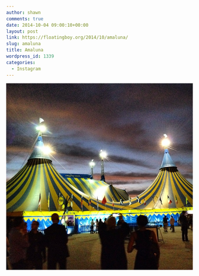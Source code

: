 ```yaml
---
author: shawn
comments: true
date: 2014-10-04 09:00:10+00:00
layout: post
link: https://floatingboy.org/2014/10/amaluna/
slug: amaluna
title: Amaluna
wordpress_id: 1339
categories:
  - Instagram
---
```


[![Amaluna](/assets/media/2014/10/10691753_281929985337388_1197049130_n.jpg)](/assets/media/2014/10/10691753_281929985337388_1197049130_n.jpg)
